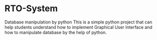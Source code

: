 # RTO-System
Database manipulation by python
This is a simple python project that can help students understand how to implement Graphical User Interface and how to manipulate database by the help of python.

